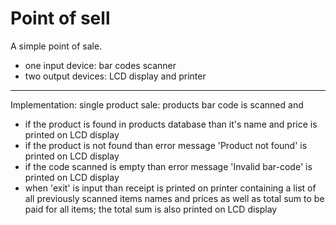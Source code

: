 # Point of sell
A simple point of sale.
- one input device: bar codes scanner
- two output devices: LCD display and printer
-------
Implementation: single product sale: products bar code is scanned and
- if the product is found in products database than it's name and price is printed on LCD
display
- if the product is not found than error message 'Product not found' is printed on LCD
display
- if the code scanned is empty than error message 'Invalid bar-code' is printed on LCD
display
- when 'exit' is input than receipt is printed on printer containing a list of all previously
scanned items names and prices as well as total sum to be paid for all items; the total sum is
also printed on LCD display

